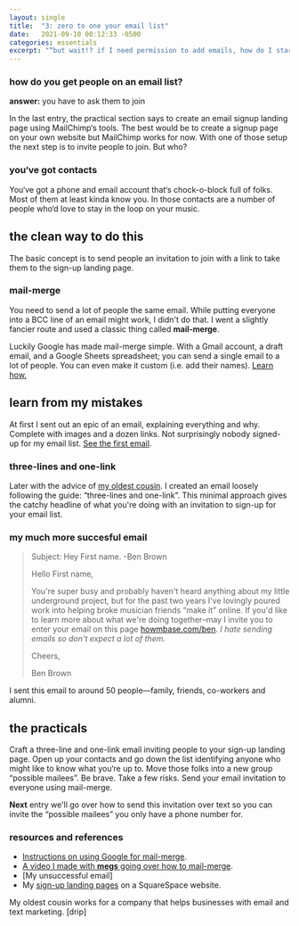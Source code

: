 ```yaml
---
layout: single
title:  "3: zero to one your email list"
date:   2021-09-10 00:12:33 -0500
categories: essentials
excerpt: "“but wait!? if I need permission to add emails, how do I start the email list?”"
---
```

### how do you get people on an email list?
**answer:** you have to ask them to join

In the last entry, the practical section says to create an email signup landing page using MailChimp‘s tools. The best would be to create a signup page on your own website but MailChimp works for now. With one of those setup the next step is to invite people to join. But who?

### you‘ve got contacts
You‘ve got a phone and email account that‘s chock-o-block full of folks. Most of them at least kinda know you. In those contacts are a number of people who‘d love to stay in the loop on your music.

## the clean way to do this
The basic concept is to send people an invitation to join with a link to take them to the sign-up landing page.

### mail-merge
You need to send a lot of people the same email. While putting everyone into a BCC line of an email might work, I didn't do that. I went a slightly fancier route and used a classic thing called **mail-merge**. 

Luckily Google has made mail-merge simple. With a Gmail account, a draft email, and a Google Sheets spreadsheet; you can send a single email to a lot of people. You can even make it custom (i.e. add their names). [Learn how.][r&r]

## learn from my mistakes
At first I sent out an epic of an email, explaining everything and why. Complete with images and a dozen links. Not surprisingly nobody signed-up for my email list. [See the first email][r&r].

### three-lines and one-link
Later with the advice of [my oldest cousin][r&r]. I created an email loosely following the guide: “three-lines and one-link”. This minimal approach gives the catchy headline of what you're doing with an invitation to sign-up for your email list.

### my much more succesful email
>Subject: Hey First name. -Ben Brown
>
>Hello First name,
>
>You're super busy and probably haven't heard anything about my little underground project, but for the past two years I've lovingly poured work into helping broke musician friends “make it” online. If you'd like to learn more about what we're doing together–may I invite you to enter your email on this page [howmbase.com/ben][howm-ben]. *I hate sending emails so don't expect a lot of them.*
>
>Cheers,
>
>Ben Brown

I sent this email to around 50 people—family, friends, co-workers and alumni.

## the practicals
Craft a three-line and one-link email inviting people to your sign-up landing page. Open up your contacts and go down the list identifying anyone who might like to know what you‘re up to. Move those folks into a new group “possible mailees”. Be brave. Take a few risks. Send your email invitation to everyone using mail-merge.

**Next** entry we'll go over how to send this invitation over text so you can invite the “possible mailees” you only have a phone number for.

### resources and references
- [Instructions on using Google for mail-merge][gmailmerge].
- [A video I made with **megs** going over how to mail-merge][ml-mailmerge-vid].
- [My unsuccessful email]
- My [sign-up landing pages][howm-ben] on a SquareSpace website.

My oldest cousin works for a company that helps businesses with email and text marketing. [drip]


[r&r]: #resources-and-references
[howm-ben]: https://howmbase.com/ben
[ml-mailmerge-vid]: https://youtu.be/iS_-mzZVlr8
[gmailmerge]: https://developers.google.com/workspace/solutions/mail-merge
[mc-landing-page]:   https://mailchimp.com/help/create-a-landing-page/
